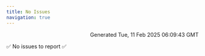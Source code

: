 ```yaml
---
title: No Issues
navigation: true
---
```


<p style="text-align:right;color:#cccs">
Generated Tue, 11 Feb 2025 06:09:43 GMT
</p>
<p>✅ No issues to report ✅</p>



